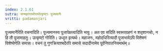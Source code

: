 ```yaml
---
index: 2.1.61
sutra: सन्महत्परमोत्तमोत्कृष्टाः पूज्यमानैः
vritti: padamanjari
---
```


  पूज्यमानैरिति वचनादिति। पूज्यमानस्य पूजापेक्षत्वादिति भावुः। अत एव सदिति स्वरूपग्रहणं न शतृशानचोः, न हि तौ पूजामाहतुः। उत्कृष्टो गोरिति। उध्दृत इत्यर्थः। महाजनः, महोदधिरित्यादौ पूजाभावेऽपि विशेषणं विशेष्येणेति समासः। वचनं तु गुणक्रियाश्बदैरपि समासे सदादीनामेव पूर्वनिपातनियमार्थम्॥